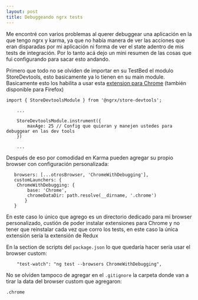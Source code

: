 ```yaml
---
layout: post
title: Debuggeando ngrx tests
---
```


Me encontré con varios problemas al querer debuggear una aplicación en la que
tengo ngrx y karma, ya que no había manera de ver las acciones que eran
disparadas por mi aplicación ni forma de ver el state adentro de mis tests de
integración. Por lo tanto acá dejo un mini resumen de las cosas que fui
configurando para sacar esto andando.

Primero que todo no se olviden de importar en su TestBed el modulo
StoreDevtools, esto basicamente ya lo tienen en su main module. Basicamente esto
los habilita a usar esta
[extension para Chrome](https://chrome.google.com/webstore/detail/redux-devtools/lmhkpmbekcpmknklioeibfkpmmfibljd)
(también disponible para Firefox)

```
import { StoreDevtoolsModule } from '@ngrx/store-devtools';

    ...

    StoreDevtoolsModule.instrument({
        maxAge: 25 // Config que quieran y manejen ustedes para debuggear en las dev tools
    })

    ...
```

Después de eso por comodidad en Karma pueden agregar su propio browser con
configuración personalizada:

```
   browsers: [...otrosBrowser, 'ChromeWithDebugging'],
   customLaunchers: {
   	ChromeWithDebugging: {
	    base: 'Chrome',
 	    chromeDataDir: path.resolve(__dirname, '.chrome')
       }
   }
```

En este caso lo único que agrego es un directorio dedicado para mi browser
personalizado, custión de poder instalar extensiones para Chrome y no tener que
reinstalar cada vez que corro los tests, en este caso la única extensión sería
la extensión de Redux

En la section de scripts del `package.json` lo que quedaría hacer sería usar el browser custom:

```
    "test-watch": "ng test --browsers ChromeWithDebugging",
```

No se olviden tampoco de agregar en el `.gitignore` la carpeta donde van a tirar la data del browser custom que agregaron:

``` 
.chrome
```
